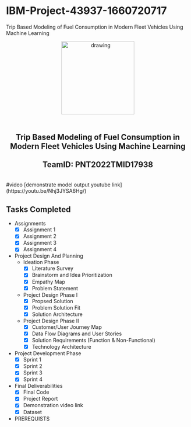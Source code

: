 # IBM-Project-43937-1660720717
Trip Based Modeling of Fuel Consumption in Modern Fleet Vehicles Using Machine Learning
<br>
    <div align="center">
        <img src="https://upload.wikimedia.org/wikipedia/commons/5/51/IBM_logo.svg"  align="center" alt="drawing" width="200" />
        <h2 align="center" style="margin-top:50px"> Trip Based Modeling of Fuel Consumption in Modern Fleet Vehicles Using Machine Learning
        <br><br>TeamID: PNT2022TMID17938</h2>
    </div>

<br>
#video
        [demonstrate model output youtube link](https://youtu.be/Nhj3JYSA6Hg/)
        <br>
        
## Tasks Completed 
 - Assignments
    -  [x] Assignment 1 <br>
    -  [x] Assignment 2  <br>    
    -  [x] Assignment 3  <br>
    -  [x] Assignment 4  <br>    
- Project Design And Planning
    - Ideation Phase
        -  [x] Literature Survey <br>
        -  [x] Brainstorm and Idea Prioritization <br>
        -  [x] Empathy Map <br>
        -  [x] Problem Statement <br>
    - Project Design Phase I
        - [x] Propsed Solution <br>
        - [x] Problem Solution Fit <br>
        - [x] Solution Architecture <br>
    - Project Design Phase II
        - [x] Customer/User Journey Map <br>
        - [x] Data Flow Diagrams and User Stories <br>
        - [x] Solution Requirements (Function & Non-Functional) <br>
        - [x] Technology Architecture <br>

- Project Development Phase
    -  [x] Sprint 1 <br>
    -  [x] Sprint 2 <br>    
    -  [x] Sprint 3 <br>
    -  [x] Sprint 4 <br>  
- Final Deliverabilities
    -  [x] Final Code <br>
    -  [x] Project Report <br>    
    -  [x] Demonstration video link <br>
    -  [x] Dataset<br>  
 - PREREQUISTS
   
<br>
